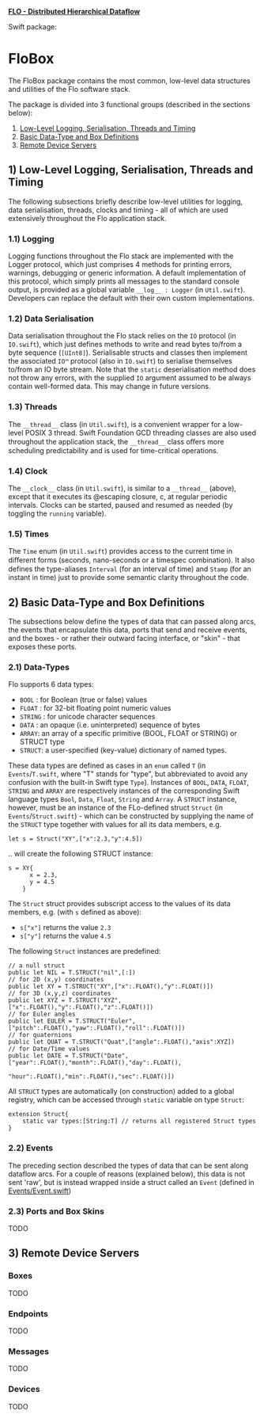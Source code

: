 **[FLO - Distributed Hierarchical Dataflow](https://github.com/kk-0129/Flo)**

Swift package:
# FloBox

The FloBox package contains the most common, low-level data structures and
utilities of the Flo software stack.

The package is divided into 3 functional groups (described in the sections below):
1. [Low-Level Logging, Serialisation, Threads and Timing](#logging)
2. [Basic Data-Type and Box Definitions](#basics)
3. [Remote Device Servers](#devices)

<h2 id="logging">1) Low-Level Logging, Serialisation, Threads and Timing</h2>

The following subsections briefly describe low-level utilities for logging, data serialisation,
threads, clocks and timing - all of which are used extensively throughout the Flo application stack.

### 1.1) Logging

Logging functions throughout the Flo stack are implemented with the Logger protocol, which just comprises 4 methods for printing errors, warnings, debugging or generic information. A default implementation of this protocol, which simply prints all messages to the standard console output, is provided as a global variable `__log__ : Logger` (in `Util.swift`). Developers can replace the default with their own custom implementations.

### 1.2) Data Serialisation

Data serialisation throughout the Flo stack relies on the `IO` protocol (in `IO.swift`), which just defines methods to write and read bytes to/from a byte sequence (`[UInt8]`). Serialisable structs and classes then implement the associated `IO™` protocol (also in `IO.swift`) to serialise themselves to/from an IO byte stream. Note that the `static` deserialisation method does not throw any errors, with the supplied `IO` argument assumed to be always contain well-formed data. This may change in future versions.

### 1.3) Threads

The `__thread__` class (in `Util.swift`), is a convenient wrapper for a low-level POSIX 3 thread. Swift Foundation GCD threading classes are also used throughout the application stack, the `__thread__` class oﬀers more scheduling predictability and is used for time-critical operations.

### 1.4) Clock

The `__clock__` class (in `Util.swift`), is similar to a `__thread__` (above), except that it 
executes its @escaping closure, c, at regular periodic intervals. Clocks can be started, paused
and resumed as needed (by toggling the `running` variable).

### 1.5) Times

The `Time` enum (in `Util.swift`) provides access to the current time in diﬀerent forms (seconds, nano-seconds or a timespec combination). It also defines the type-aliases `Interval` (for an interval of time) and `Stamp` (for an instant in time) just to provide some semantic clarity throughout the code.

<h2 id="basics">2) Basic Data-Type and Box Definitions</h2>

The subsections below define the types of data that can passed along arcs, the events that
encapsulate this data, ports that send and receive events, and the boxes - or rather their outward
facing interface, or "skin" - that exposes these ports.

### 2.1) Data-Types
Flo supports 6 data types:
* `BOOL` : for Boolean (true or false) values
* `FLOAT` : for 32-bit floating point numeric values
* `STRING` : for unicode character sequences
* `DATA` : an opaque (i.e. uninterpreted) sequence of bytes
* `ARRAY`: an array of a specific primitive (BOOL, FLOAT or STRING) or STRUCT type
* `STRUCT`: a user-specified (key-value) dictionary of named types.

These data types are defined as cases in an `enum` called `T` (in `Events`/`T.swift`, where "T" stands for "type", but abbreviated to avoid any confusion with the built-in Swift type `Type`). Instances of `BOOL`, `DATA`, `FLOAT`, `STRING` and `ARRAY` are respectively instances of the corresponding Swift
language types `Bool`, `Data`, `Float`, `String` and `Array`. A `STRUCT` instance, however, must be
an instance of the FLo-defined struct `Struct` (in  `Events`/`Struct.swift`) - which can be constructed by supplying the name of the `STRUCT` type together with values for all its data members, e.g. 

    let s = Struct("XY",["x":2.3,"y":4.5])
.. will create the following STRUCT instance:

    s = XY{
          x = 2.3,
          y = 4.5
        }

The `Struct` struct provides subscript access to the values of its data members, e.g. (with `s`
defined as above):
* `s["x"]` returns the value `2.3`
* `s["y"]` returns the value `4.5`

The following `Struct` instances are predefined: 

    // a null struct    
    public let NIL = T.STRUCT("nil",[:]) 
    // for 2D (x,y) coordinates
    public let XY = T.STRUCT("XY",["x":.FLOAT(),"y":.FLOAT()])
    // for 3D (x,y,z) coordinates
    public let XYZ = T.STRUCT("XYZ",["x":.FLOAT(),"y":.FLOAT(),"z":.FLOAT()])
    // for Euler angles
    public let EULER = T.STRUCT("Euler",["pitch":.FLOAT(),"yaw":.FLOAT(),"roll":.FLOAT()])
    // for quaternions
    public let QUAT = T.STRUCT("Quat",["angle":.FLOAT(),"axis":XYZ])
    // for Date/Time values
    public let DATE = T.STRUCT("Date",["year":.FLOAT(),"month":.FLOAT(),"day":.FLOAT(),
                                "hour":.FLOAT(),"min":.FLOAT(),"sec":.FLOAT()])

All `STRUCT` types are automatically (on construction) added to a global registry, which can be accessed through `static` variable on type `Struct`:

    extension Struct{
        static var types:[String:T] // returns all registered Struct types
    }

### 2.2) Events
The preceding section described the types of data that can be sent along dataflow arcs. For a
couple of reasons (explained below), this data is not sent 'raw', but is instead wrapped inside a
struct called an `Event` (defined in [Events/Event.swift](Sources/FloBox/Events/Event.swift))

### 2.3) Ports and Box Skins
TODO

<h2 id="devices">3) Remote Device Servers</h2>

### Boxes
TODO

### Endpoints
TODO

### Messages
TODO

### Devices
TODO





